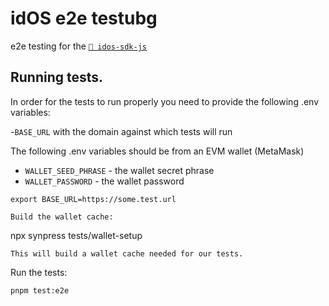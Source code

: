 # idOS e2e testubg

e2e testing for the [`📁 idos-sdk-js`](./packages/idos-sdk-js/)

## Running tests.
In order for the tests to run properly you need to provide the following .env variables:

-`BASE_URL` with the domain against which tests will run

The following .env variables should be from an EVM wallet (MetaMask)
- `WALLET_SEED_PHRASE` - the wallet secret phrase
- `WALLET_PASSWORD` - the wallet password
```
export BASE_URL=https://some.test.url

Build the wallet cache:
```
npx synpress tests/wallet-setup
```
This will build a wallet cache needed for our tests.
```
Run the tests:
```
pnpm test:e2e
```

